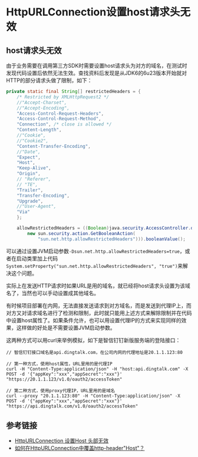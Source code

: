 # HttpURLConnection设置host请求头无效

## host请求头无效

由于业务需要在调用第三方SDK时需要设置host请求头为对方的域名，在测试时发现代码设置后依然无法生效。查找资料后发现是从JDK6的6u23版本开始就对HTTP的部分请求头做了限制，如下：<!--more-->

```java
private static final String[] restrictedHeaders = {
    /* Restricted by XMLHttpRequest2 */
    //"Accept-Charset",
    //"Accept-Encoding",
    "Access-Control-Request-Headers",
    "Access-Control-Request-Method",
    "Connection", /* close is allowed */
    "Content-Length",
    //"Cookie",
    //"Cookie2",
    "Content-Transfer-Encoding",
    //"Date",
    "Expect",
    "Host",
    "Keep-Alive",
    "Origin",
    // "Referer", 
    // "TE",
    "Trailer",
    "Transfer-Encoding",
    "Upgrade",
    //"User-Agent",
    "Via"
    };

    allowRestrictedHeaders = ((Boolean)java.security.AccessController.doPrivileged(
        new sun.security.action.GetBooleanAction(
            "sun.net.http.allowRestrictedHeaders"))).booleanValue();
```

可以通过设置JVM启动参数`-Dsun.net.http.allowRestrictedHeaders=true`，或者在启动类里加上代码`System.setProperty("sun.net.http.allowRestrictedHeaders", "true")`来解决这个问题。

实际上在发送HTTP请求时如果URL是用的域名，就已经将host请求头设置为该域名了，当然也可以手动设置成其他域名。

有时候项目部署在内网，无法直接发送请求到对方域名，而是发送到代理IP上，而对方又对请求域名进行了检测和限制，此时就只能用上述方式来解除限制并在代码中设置host属性了。如果条件允许，也可以用设置代理IP的方式来实现同样的效果，这样做的好处是不需要设置JVM启动参数。

这两种方式可以用curl来举例模拟，如下是智信钉钉新版服务端的登陆接口：

```
// 智信钉钉接口域名是api.dingtalk.com，在公司内网的代理地址是20.1.1.123:80

// 第一种方式，使用host属性，URL里用的是代理IP
curl -H "Content-Type:application/json" -H "host:api.dingtalk.com" -X POST -d '{"appKey":"xxx","appSecret":"xxx"}' "https://20.1.1.123/v1.0/oauth2/accessToken"

// 第二种方式，使用proxy代理IP，URL里用的是域名
curl --proxy "20.1.1.123:80" -H "Content-Type:application/json" -X POST -d '{"appKey":"xxx","appSecret":"xxx"}' "https://api.dingtalk.com/v1.0/oauth2/accessToken"
```

## 参考链接

* [HttpURLConnection 设置Host 头部无效](http://t.zoukankan.com/skyaccross-p-2828986.html)
* [如何在HttpURLConnection中覆盖http-header"Host"？](https://qa.1r1g.com/sf/ask/636789121/)